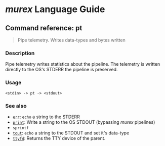 # _murex_ Language Guide

## Command reference: pt

> Pipe telemetry. Writes data-types and bytes written

### Description

Pipe telemetry writes statistics about the pipeline. The telemetry is written
directly to the OS's STDERR the pipeline is preserved.

### Usage

    <stdin> -> pt -> <stdout>

### See also

* [`err`](err.md): `echo` a string to the STDERR
* [`print`](print.md): Write a string to the OS STDOUT (bypassing _murex_ pipelines)
* `sprintf`
* [`tout`](tout.md): `echo` a string to the STDOUT and set it's data-type
* [`ttyfd`](ttyfd.md): Returns the TTY device of the parent.
